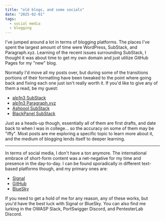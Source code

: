 ```yaml
---
title: "old blogs, and some socials"
date: "2025-02-01"
tags:
  - social media
  - blogging
---
```


I've jumped around a lot in terms of blogging platforms. The places I've spent the largest amount of time were WordPress, SubStack, and Paragraph.xyz. Learning of the recent issues surrounding SubStack, I thought it was about time to get my own domain and just utilize GitHub Pages for my "new" blog.

Normally I'd move all my posts over, but during some of the transitions portions of their formatting have been tweaked to the point where going back and fixing each one just isn't really worth it. If you'd like to give any of them a read, be my guest:

- [alp1n3 SubStack]()
- [alp1n3 Paragraph.xyz]()
- [Ashpool SubStack]()
- [BlackPanel SubStack]()

Just as a heads-up though, essentially all of them are first drafts, and date back to when I was in college... so the accuracy on some of them may be "iffy". Most posts are me exploring a specific topic to learn more about it, and the medium of blogging lends itself to deeper learning.

---

In terms of social media, I don't have a ton anymore. The international embrace of short-form content was a net-negative for my time and presence in the day-to-day. I can be found sporadically in different text-based platforms though, and my primary ones are:

- [Signal]()
- [GitHub]()
- [BlueSky]()

If you need to get a hold of me for any reason, any of these works, but you'd have the best luck with Signal or BlueSky. You can also find me lurking in the OWASP Slack, PortSwigger Discord, and PentesterLab Discord.
